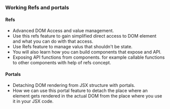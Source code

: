 ### Working Refs and portals

#### Refs

- Advanced DOM Access and value management.
- Use this refs feature to gain simplified direct access to DOM element and what you can do with that access.
- Use Refs feature to manage valus that shouldn't be state.
- You will also learn how you can build components that expose and API.
- Exposing API functions from components. for example callable functions to other components with help of refs concept.

#### Portals

- Detaching DOM rendering from JSX structure with portals.
- How we can use this portal feature to detach the place where an element gets rendered in the actual DOM from the place where you use it in your JSX code.

